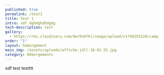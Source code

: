 ```yaml
---
published: true
permalink: /test1
title: Test 1
intro: sdf dghdghdhdgdg
tech-description: test
gallery:
  - https://res.cloudinary.com/dwr0s07kl/image/upload/v1748255228/camping-ete-2024jpg-1-_ij2ffu.jpg
order: "1"
layout: hebergement
main_img: /assets/uploads/affiche-jdll-18-01-25.jpg
category: Hébergements
---
```

sdf
test
testttt
